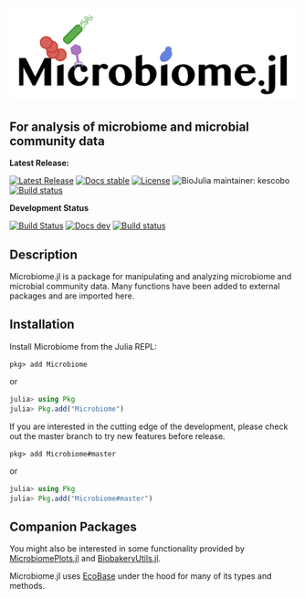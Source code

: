 ![Microbiome.jl logo](logo.png)

## For analysis of microbiome and microbial community data

**Latest Release:**

[![Latest Release](https://img.shields.io/github/release/BioJulia/Microbiome.jl.svg)](https://github.com/BioJulia/Microbiome.jl/releases/latest)
[![Docs stable](https://img.shields.io/badge/docs-stable-blue.svg)](https://biojulia.net/Microbiome.jl/stable/)
[![License](https://img.shields.io/badge/license-MIT-green.svg)](https://github.com/BioJulia/Microbiome.jl/blob/master/LICENSE)
![BioJulia maintainer: kescobo](https://img.shields.io/badge/BioJulia%20Maintainer-kescobo-blue.svg)
[![Build status](https://ci.appveyor.com/api/projects/status/wdpkdyafeadi5vx9?svg=true)](https://ci.appveyor.com/project/kescobo/microbiome-jl)


**Development Status**

[![Build Status](https://travis-ci.org/BioJulia/Microbiome.jl.svg?branch=master)](https://travis-ci.org/BioJulia/Microbiome.jl)
[![Docs dev](https://img.shields.io/badge/docs-latest-blue.svg)](https://biojulia.net/Microbiome.jl/latest/)
[![Build status](https://ci.appveyor.com/api/projects/status/wdpkdyafeadi5vx9/branch/master?svg=true)](https://ci.appveyor.com/project/kescobo/microbiome-jl/branch/master)


## Description

Microbiome.jl is a package for manipulating and analyzing
microbiome and microbial community data.
Many functions have been added to external packages
and are imported here.

## Installation

Install Microbiome from the Julia REPL:

```
pkg> add Microbiome
```
or

```julia
julia> using Pkg
julia> Pkg.add("Microbiome")
```

If you are interested in the cutting edge of the development, please check out
the master branch to try new features before release.

```
pkg> add Microbiome#master
```

or

```julia
julia> using Pkg
julia> Pkg.add("Microbiome#master")
```

## Companion Packages

You might also be interested in some functionality provided by
[MicrobiomePlots.jl](https://github.com/BioJulia/MicrobiomePlots)
and [BiobakeryUtils.jl](https://github.com/BioJulia/BiobakeryUtils).

Microbiome.jl uses [EcoBase](https://github.com/EcoJulia/EcoBase.jl) under the hood
for many of its types and methods.
